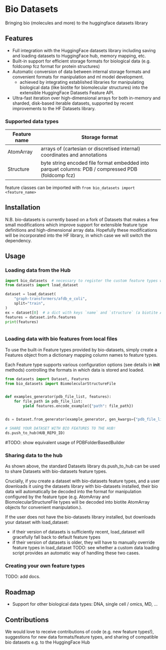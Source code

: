 # Bio Datasets
Bringing bio (molecules and more) to the huggingface datasets library


## Features

* Full integration with the HuggingFace datasets library including saving and loading datasets to HuggingFace hub, memory mapping, etc.
* Built-in support for efficient storage formats for biological data (e.g. foldcomp fcz format for protein structures)
* Automatic conversion of data between internal storage formats and convenient formats for manipulation
   and ml model development.
    - achieved by integrating established libraries for manipulating biological data (like biotite for
  biomolecular structures) into the extensible HuggingFace Datasets Feature API.
* Ultra-fast iteration over high-dimensional arrays for both in-memory and sharded, disk-based iterable datasets,
  supported by recent improvements to the HF Datasets library.

### Supported data types

| Feature name |   Storage format    |
| ------------ | --------------------|
|  AtomArray   | arrays of (cartesian or discretised internal) coordinates and annotations |
|  Structure   | byte string encoded file format embedded into parquet columns: PDB / compressed PDB (foldcomp fcz) |

feature classes can be imported with `from bio_datasets import <feature_name>`

## Installation

N.B. bio-datasets is currently based on a fork of Datasets that makes a few small modifications
which improve support for extensible feature type definitions and high-dimensional array data.
Hopefully these modifications will be incorporated into the HF library, in which case we will switch
the dependency.

## Usage


### Loading data from the Hub

```python
import bio_datasets  # necessary to register the custom feature types with the datasets library
from datasets import load_dataset

dataset = load_dataset(
    "graph-transformers/afdb_e_coli",
    split="train",
)
ex = dataset[0]  # a dict with keys `name` and `structure` (a biotite AtomArray)
features = dataset.info.features
print(features)
```
```

```

### Loading data with bio features from local files

To use the built-in Feature types provided by bio-datasets, simply create a Features object
from a dictionary mapping column names to feature types.

Each Feature type supports various configuration options (see details in __init__ methods)
controlling the formats in which data is stored and loaded.

```python
from datasets import Dataset, Features
from bio_datasets import BiomolecularStructureFile


def examples_generator(pdb_file_list, features):
    for file_path in pdb_file_list:
        yield features.encode_example({"path": file_path})


ds = Dataset.from_generator(example_generator, gen_kwargs={"pdb_file_list": pdb_file_list, "features": features})

# SHARE YOUR DATASET WITH BIO FEATURES TO THE HUB!
ds.push_to_hub(HUB_REPO_ID)
```
#TODO: show equivalent usage of PDBFolderBasedBuilder

### Sharing data to the hub

As shown above, the standard Datasets library ds.push_to_hub can be used to share
Datasets with bio-datasets feature types.

Crucially, if you create a dataset with bio-datasets feature types, and a user
downloads it using the datasets library with bio-datasets installed, their bio data
will automatically be decoded into the format for manipulation configured by the feature
type (e.g. AtomArray and BiomolecularStructureFile types will be decoded into biotite
AtomArray objects for convenient manipulation.).

If the user does not have the bio-datasets library installed, but downloads your dataset
with load_dataset:
  - if their version of datasets is sufficiently recent, load_dataset will gracefully
    fall back to default feature types
  - if their version of datasets is older, they will have to manually override feature types in load_dataset
TODO: see whether a custom data loading script provides an automatic way of handling these two cases.

### Creating your own feature types

TODO: add docs.


## Roadmap

* Support for other biological data types: DNA, single cell / omics, MD, ...


## Contributions

We would love to receive contributions of code (e.g. new feature types!),
suggestions for new data formats/feature types, and sharing of compatible bio datasets
e.g. to the HuggingFace Hub

